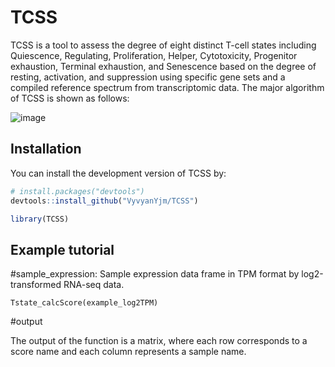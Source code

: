 # TCSS
TCSS is a tool to assess the degree of eight distinct T-cell states including Quiescence, Regulating, Proliferation, Helper, Cytotoxicity, Progenitor exhaustion, Terminal exhaustion, and Senescence based on the degree of resting, activation, and suppression using specific gene sets and a compiled reference spectrum from transcriptomic data. The major algorithm of TCSS is shown as follows:

![image](https://github.com/JingminYang/TstateScore/blob/main/TCSSalgorithm.jpg)
## Installation

You can install the development version of TCSS by:

``` r
# install.packages("devtools")
devtools::install_github("VyvyanYjm/TCSS")

library(TCSS)
```

## Example tutorial

#sample_expression: Sample expression data frame in TPM format by log2-transformed RNA-seq data.
``` 
Tstate_calcScore(example_log2TPM)
``` 
#output

The output of the function is a matrix, where each row corresponds to a score name and each column represents a sample name. 
